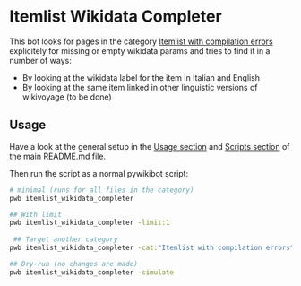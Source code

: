 # Itemlist Wikidata Completer

This bot looks for pages in the category [Itemlist with compilation errors](https://it.wikivoyage.org/wiki/Categoria:Itemlist_con_errori_di_compilazione)
explicitely for missing or empty wikidata params and tries to find it in a number of ways:


- By looking at the wikidata label for the item in Italian and English
- By looking at the same item linked in other linguistic versions of wikivoyage (to be done)


## Usage

Have a look at the general setup in the [Usage section](../../../README.md#usage) and 
[Scripts section](../../../README.md#scripts---wip) of the main README.md file.

Then run the script as a normal pywikibot script:

```bash
# minimal (runs for all files in the category)
pwb itemlist_wikidata_completer

## With limit
pwb itemlist_wikidata_completer -limit:1
 
 ## Target another category
pwb itemlist_wikidata_completer -cat:"Itemlist with compilation errors"

## Dry-run (no changes are made)
pwb itemlist_wikidata_completer -simulate
```